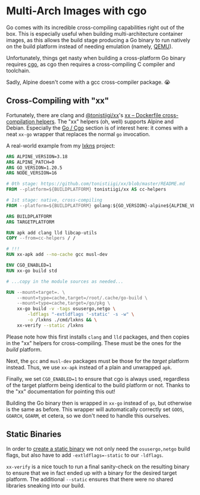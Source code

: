 # Multi-Arch Images with cgo

Go comes with its incredible cross-compiling capabilities right out of the box.
This is especially useful when building multi-architecture container images, as
this allows the build stage producing a Go binary to run natively on the build
platform instead of needing emulation (namely, [QEMU](https://www.qemu.org/)).

Unfortunately, things get nasty when building a cross-platform Go binary
requires [cgo](https://pkg.go.dev/cmd/cgo), as cgo then requires a
cross-compiling C compiler and toolchain.

Sadly, Alpine doesn't come with a gcc cross-compiler package. 😭

## Cross-Compiling with "xx"

Fortunately, there are clang and
[@tonistiigi/xx](https://github.com/tonistiigi/xx)'s [xx – Dockerfile
cross-compilation
helpers](https://github.com/tonistiigi/xx/blob/master/README.md). The "xx"
helpers (oh, well) supports Alpine and Debian. Especially the [Go /
Cgo](https://github.com/tonistiigi/xx/blob/master/README.md#go--cgo) section is
of interest here: it comes with a neat `xx-go` wrapper that replaces the normal
`go` invocation.

A real-world example from my [lxkns](https://github.com/thediveo/lxkns) project:

```dockerfile
ARG ALPINE_VERSION=3.18
ARG ALPINE_PATCH=0
ARG GO_VERSION=1.20.5
ARG NODE_VERSION=16

# 0th stage: https://github.com/tonistiigi/xx/blob/master/README.md
FROM --platform=${BUILDPLATFORM} tonistiigi/xx AS cc-helpers

# 1st stage: native, cross-compiling
FROM --platform=${BUILDPLATFORM} golang:${GO_VERSION}-alpine${ALPINE_VERSION} AS builder

ARG BUILDPLATFORM
ARG TARGETPLATFORM

RUN apk add clang lld libcap-utils
COPY --from=cc-helpers / /

# !!!
RUN xx-apk add --no-cache gcc musl-dev

ENV CGO_ENABLED=1
RUN xx-go build std

# ...copy in the module sources as needed...

RUN --mount=target=. \
    --mount=type=cache,target=/root/.cache/go-build \
    --mount=type=cache,target=/go/pkg \
    xx-go build -v -tags osusergo,netgo \
        -ldflags "-extldflags '-static' -s -w" \
        -o /lxkns ./cmd/lxkns && \
    xx-verify --static /lxkns
```

Please note how this first installs `clang` and `lld` packages, and then copies
in the "xx" helpers for cross-compiling. These must be the ones for the _build_
platform.

Next, the `gcc` and `musl-dev` packages must be those for the _target_ platform
instead. Thus, we use `xx-apk` instead of a plain and unwrapped `apk`.

Finally, we set `CGO_ENABLED=1` to ensure that cgo is always used, regardless of
the target platform being identical to the build platform or not. Thanks to the
"xx" documentation for pointing this out!

Building the Go binary then is wrapped in `xx-go` instead of `go`, but otherwise
is the same as before. This wrapper will automatically correctly set `GOOS`,
`GOARCH`, `GOARM`, et cetera, so we don't need to handle this ourselves.

## Static Binaries

In order to [create a static binary](https://www.arp242.net/static-go.html) we
not only need the `osusergo,netgo` build flags, but also have to add
`-extldflags=-static` to our `-ldflags`.

`xx-verify` is a nice touch to run a final sanity-check on the resulting binary
to ensure that we in fact ended up with a binary for the desired target
platform. The additional `--static` ensures that there were no shared libraries
sneaking into our build.
